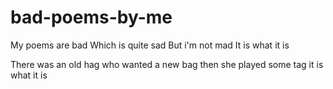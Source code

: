 # bad-poems-by-me

My poems are bad
Which is quite sad
But i'm not mad 
It is what it is 

There was an old hag
who wanted a new bag 
then she played some tag
it is what it is
